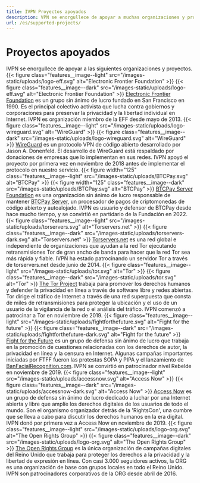 ```yaml
---
title: IVPN Proyectos apoyados
description: VPN se enorgullece de apoyar a muchas organizaciones y proyectos que se alinean estrechamente con nuestros valores. Lea más sobre nuestras creencias y por qué hacemos lo que hacemos
url: /es/supported-projects/
---
```

# Proyectos apoyados

IVPN se enorgullece de apoyar a las siguientes organizaciones y proyectos.
{{< figure class="features__image--light" src="/images-static/uploads/logo-eff.svg" alt="Electronic Frontier Foundation" >}}
{{< figure class="features__image--dark" src="/images-static/uploads/logo-eff.svg" alt="Electronic Frontier Foundation" >}}
[Electronic Frontier Foundation](https://www.eff.org) es un grupo sin ánimo de lucro fundado en San Francisco en 1990. Es el principal colectivo activista que lucha contra gobiernos y corporaciones para preservar la privacidad y la libertad individual en Internet. IVPN es organización miembro de la EFF desde mayo de 2013.
{{< figure class="features__image--light" src="/images-static/uploads/logo-wireguard.svg" alt="WireGuard" >}}
{{< figure class="features__image--dark" src="/images-static/uploads/logo-wireguard.svg" alt="WireGuard" >}}
[WireGuard](https://www.wireguard.com) es un protocolo VPN de código abierto desarrollado por Jason A. Donenfeld. El desarrollo de WireGuard está respaldado por donaciones de empresas que lo implementan en sus redes. IVPN apoyó el proyecto por primera vez en noviembre de 2018 antes de implementar el protocolo en nuestro servicio.
{{< figure width="125" class="features__image--light" src="/images-static/uploads/BTCPay.svg" alt="BTCPay" >}}
{{< figure width="125" class="features__image--dark" src="/images-static/uploads/BTCPay.svg" alt="BTCPay" >}}
[BTCPay Server Foundation](https://foundation.btcpayserver.org) es una organización sin ánimo de lucro responsable de mantener [BTCPay Server](https://btcpayserver.org), un procesador de pagos de criptomonedas de código abierto y autoalojado. IVPN es usuario y defensor de BTCPay desde hace mucho tiempo, y se convirtió en partidario de la Fundación en 2022.
{{< figure class="features__image--light" src="/images-static/uploads/torservers.svg" alt="Torservers.net" >}}
{{< figure class="features__image--dark" src="/images-static/uploads/torservers-dark.svg" alt="Torservers.net" >}}
[Torservers.net](https://torservers.net) es una red global e independiente de organizaciones que ayudan a la red Tor ejecutando retransmisiones Tor de gran ancho de banda para hacer que la red Tor sea más rápida y fiable. IVPN ha estado patrocinando un servidor Tor a través de torservers.net desde junio de 2014.
{{< figure class="features__image--light" src="/images-static/uploads/tor.svg" alt="Tor" >}}
{{< figure class="features__image--dark" src="/images-static/uploads/tor.svg" alt="Tor" >}}
[The Tor Project](https://www.torproject.org/) trabaja para promover los derechos humanos y defender la privacidad en línea a través de software libre y redes abiertas. Tor dirige el tráfico de Internet a través de una red superpuesta que consta de miles de retransmisiones para proteger la ubicación y el uso de un usuario de la vigilancia de la red o el análisis del tráfico. IVPN comenzó a patrocinar a Tor en noviembre de 2019.
{{< figure class="features__image--light" src="/images-static/uploads/fightforthefuture.svg" alt="Fight for the future" >}}
{{< figure class="features__image--dark" src="/images-static/uploads/fightforthefuture-dark.svg" alt="Fight for the future" >}}
[Fight for the Future](https://www.fightforthefuture.org/) es un grupo de defensa sin ánimo de lucro que trabaja en la promoción de cuestiones relacionadas con los derechos de autor, la privacidad en línea y la censura en Internet. Algunas campañas importantes iniciadas por FTFF fueron las protestas SOPA y PIPA y el lanzamiento de [BanFacialRecognition.com](http://banfacialrecognition.com/). IVPN se convirtió en patrocinador nivel Rebelde en noviembre de 2019.
{{< figure class="features__image--light" src="/images-static/uploads/accessnow.svg" alt="Access Now" >}}
{{< figure class="features__image--dark" src="/images-static/uploads/accessnow-dark.svg" alt="Access Now" >}}
[Access Now](https://www.accessnow.org/) es un grupo de defensa sin ánimo de lucro dedicado a luchar por una Internet abierta y libre que amplíe los derechos digitales de los usuarios de todo el mundo. Son el organismo organizador detrás de la 'RightsCon', una cumbre que se lleva a cabo para discutir los derechos humanos en la era digital. IVPN donó por primera vez a Access Now en noviembre de 2019.
{{< figure class="features__image--light" src="/images-static/uploads/logo-org.svg" alt="The Open Rights Group" >}}
{{< figure class="features__image--dark" src="/images-static/uploads/logo-org.svg" alt="The Open Rights Group" >}}
[The Open Rights Group](https://www.openrightsgroup.org) es la única organización de campañas digitales del Reino Unido que trabaja para proteger los derechos a la privacidad y la libertad de expresión en línea. Con casi 3.000 seguidores activos, la ORG es una organización de base con grupos locales en todo el Reino Unido. IVPN son patrocinadores corporativos de la ORG desde abril de 2016.
